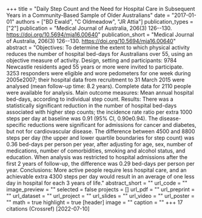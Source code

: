 +++
title = "Daily Step Count and the Need for Hospital Care in Subsequent Years in a Community-Based Sample of Older Australians"
date = "2017-01-01"
authors = ["BD Ewald", "C Oldmeadow", "JR Attia"]
publication_types = ["2"]
publication = "Medical Journal of Australia, 206(3) 126--130. https://doi.org/10.5694/mja16.00640"
publication_short = "Medical Journal of Australia, 206(3) 126--130. https://doi.org/10.5694/mja16.00640"
abstract = "Objectives: To determine the extent to which physical activity reduces the number of hospital bed-days for Australians over 55, using an objective measure of activity. Design, setting and participants: 9784 Newcastle residents aged 55 years or more were invited to participate. 3253 responders were eligible and wore pedometers for one week during 2005e2007; their hospital data from recruitment to 31 March 2015 were analysed (mean follow-up time: 8.2 years). Complete data for 2110 people were available for analysis. Main outcome measures: Mean annual hospital bed-days, according to individual step count. Results: There was a statistically significant reduction in the number of hospital bed-days associated with higher step counts; the incidence rate ratio per extra 1000 steps per day at baseline was 0.91 (95% CI, 0.90e0.94). The disease-specific reductions were significant for admissions for cancer and diabetes, but not for cardiovascular disease. The difference between 4500 and 8800 steps per day (the upper and lower quartile boundaries for step count) was 0.36 bed-days per person per year, after adjusting for age, sex, number of medications, number of comorbidities, smoking and alcohol status, and education. When analysis was restricted to hospital admissions after the first 2 years of follow-up, the difference was 0.29 bed-days per person per year. Conclusions: More active people require less hospital care, and an achievable extra 4300 steps per day would result in an average of one less day in hospital for each 3 years of life."
abstract_short = ""
url_code = ""
image_preview = ""
selected = false
projects = []
url_pdf = ""
url_preprint = ""
url_dataset = ""
url_project = ""
url_slides = ""
url_video = ""
url_poster = ""
math = true
highlight = true
[header]
image = ""
caption = ""
+++
17 citations (Crossref) [2022-07-10]
